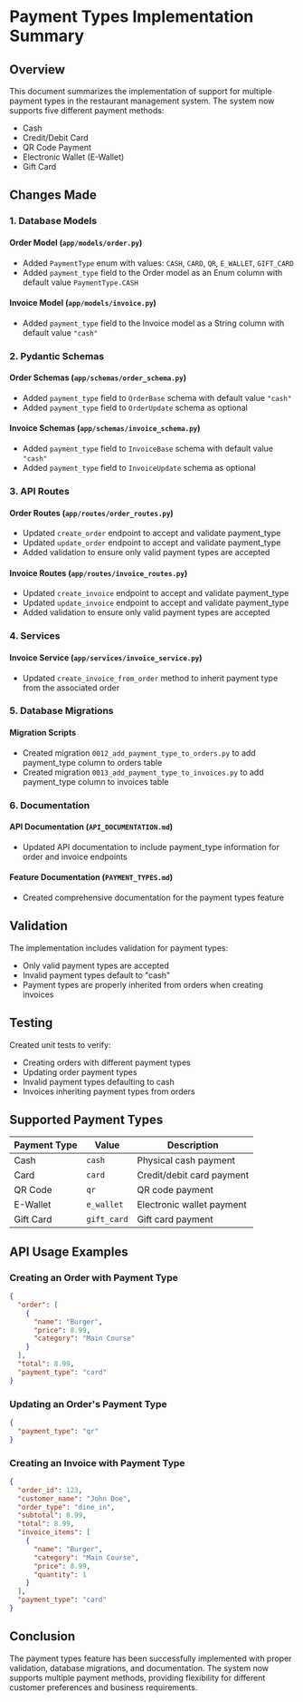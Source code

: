 # Payment Types Implementation Summary

## Overview

This document summarizes the implementation of support for multiple payment types in the restaurant management system. The system now supports five different payment methods:
- Cash
- Credit/Debit Card
- QR Code Payment
- Electronic Wallet (E-Wallet)
- Gift Card

## Changes Made

### 1. Database Models

#### Order Model (`app/models/order.py`)
- Added `PaymentType` enum with values: `CASH`, `CARD`, `QR`, `E_WALLET`, `GIFT_CARD`
- Added `payment_type` field to the Order model as an Enum column with default value `PaymentType.CASH`

#### Invoice Model (`app/models/invoice.py`)
- Added `payment_type` field to the Invoice model as a String column with default value `"cash"`

### 2. Pydantic Schemas

#### Order Schemas (`app/schemas/order_schema.py`)
- Added `payment_type` field to `OrderBase` schema with default value `"cash"`
- Added `payment_type` field to `OrderUpdate` schema as optional

#### Invoice Schemas (`app/schemas/invoice_schema.py`)
- Added `payment_type` field to `InvoiceBase` schema with default value `"cash"`
- Added `payment_type` field to `InvoiceUpdate` schema as optional

### 3. API Routes

#### Order Routes (`app/routes/order_routes.py`)
- Updated `create_order` endpoint to accept and validate payment_type
- Updated `update_order` endpoint to accept and validate payment_type
- Added validation to ensure only valid payment types are accepted

#### Invoice Routes (`app/routes/invoice_routes.py`)
- Updated `create_invoice` endpoint to accept and validate payment_type
- Updated `update_invoice` endpoint to accept and validate payment_type
- Added validation to ensure only valid payment types are accepted

### 4. Services

#### Invoice Service (`app/services/invoice_service.py`)
- Updated `create_invoice_from_order` method to inherit payment type from the associated order

### 5. Database Migrations

#### Migration Scripts
- Created migration `0012_add_payment_type_to_orders.py` to add payment_type column to orders table
- Created migration `0013_add_payment_type_to_invoices.py` to add payment_type column to invoices table

### 6. Documentation

#### API Documentation (`API_DOCUMENTATION.md`)
- Updated API documentation to include payment_type information for order and invoice endpoints

#### Feature Documentation (`PAYMENT_TYPES.md`)
- Created comprehensive documentation for the payment types feature

## Validation

The implementation includes validation for payment types:
- Only valid payment types are accepted
- Invalid payment types default to "cash"
- Payment types are properly inherited from orders when creating invoices

## Testing

Created unit tests to verify:
- Creating orders with different payment types
- Updating order payment types
- Invalid payment types defaulting to cash
- Invoices inheriting payment types from orders

## Supported Payment Types

| Payment Type | Value      | Description                  |
|--------------|------------|------------------------------|
| Cash         | `cash`     | Physical cash payment        |
| Card         | `card`     | Credit/debit card payment    |
| QR Code      | `qr`       | QR code payment              |
| E-Wallet     | `e_wallet` | Electronic wallet payment    |
| Gift Card    | `gift_card`| Gift card payment            |

## API Usage Examples

### Creating an Order with Payment Type
```json
{
  "order": [
    {
      "name": "Burger",
      "price": 8.99,
      "category": "Main Course"
    }
  ],
  "total": 8.99,
  "payment_type": "card"
}
```

### Updating an Order's Payment Type
```json
{
  "payment_type": "qr"
}
```

### Creating an Invoice with Payment Type
```json
{
  "order_id": 123,
  "customer_name": "John Doe",
  "order_type": "dine_in",
  "subtotal": 8.99,
  "total": 8.99,
  "invoice_items": [
    {
      "name": "Burger",
      "category": "Main Course",
      "price": 8.99,
      "quantity": 1
    }
  ],
  "payment_type": "card"
}
```

## Conclusion

The payment types feature has been successfully implemented with proper validation, database migrations, and documentation. The system now supports multiple payment methods, providing flexibility for different customer preferences and business requirements.